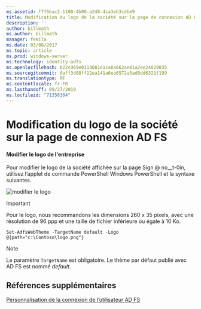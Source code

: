```yaml
---
ms.assetid: f7f6bac2-1100-4b00-a248-4ca3eb3cdbe9
title: Modification du logo de la société sur la page de connexion AD FS
description: ''
author: billmath
ms.author: billmath
manager: femila
ms.date: 03/08/2017
ms.topic: article
ms.prod: windows-server
ms.technology: identity-adfs
ms.openlocfilehash: b22c969e0113081e1ca8a662ae81a2ee24829835
ms.sourcegitcommit: 6aff3d88ff22ea141a6ea6572a5ad8dd6321f199
ms.translationtype: MT
ms.contentlocale: fr-FR
ms.lasthandoff: 09/27/2019
ms.locfileid: "71358304"
---
```

# <a name="changing-the-company-logo-on-the-ad-fs-sign-in-page"></a>Modification du logo de la société sur la page de connexion AD FS

#### <a name="change-company-logo"></a>Modifier le logo de l'entreprise  
Pour modifier le logo de la société affichée sur la page Sign @ no__t-0in, utilisez l’applet de commande PowerShell Windows PowerShell et la syntaxe suivantes.  

![modifier le logo](media/AD-FS-user-sign-in-customization/ADFS_Blue_Custom2.png)
  
> [!IMPORTANT]  
> Pour le logo, nous recommandons les dimensions 260 x 35 pixels, avec une résolution de 96 ppp et une taille de fichier inférieure ou égale à 10 Ko.  
  
    
    Set-AdfsWebTheme -TargetName default -Logo @{path="c:\Contoso\logo.png"}  

  
> [!NOTE]  
> Le paramètre `TargetName` est obligatoire. Le thème par défaut publié avec AD FS est nommé *default*.  

## <a name="additional-references"></a>Références supplémentaires 
[Personnalisation de la connexion de l’utilisateur AD FS](AD-FS-user-sign-in-customization.md)  
